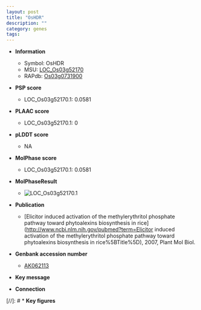 ```yaml
---
layout: post
title: "OsHDR"
description: ""
category: genes
tags: 
---
```


* **Information**  
    + Symbol: OsHDR  
    + MSU: [LOC_Os03g52170](http://rice.plantbiology.msu.edu/cgi-bin/ORF_infopage.cgi?orf=LOC_Os03g52170)  
    + RAPdb: [Os03g0731900](http://rapdb.dna.affrc.go.jp/viewer/gbrowse_details/irgsp1?name=Os03g0731900)  

* **PSP score**  
    + LOC_Os03g52170.1: 0.0581 

* **PLAAC score**  
    + LOC_Os03g52170.1: 0 

* **pLDDT score**
    + NA


* **MolPhase score**
    + LOC_Os03g52170.1: 0.0581

* **MolPhaseResult**
    + ![LOC_Os03g52170.1](https://ricepsp.github.io/pictures/LOC_Os03g/LOC_Os03g52170.1.png)

* **Publication**  
    + [Elicitor induced activation of the methylerythritol phosphate pathway toward phytoalexins biosynthesis in rice](http://www.ncbi.nlm.nih.gov/pubmed?term=Elicitor induced activation of the methylerythritol phosphate pathway toward phytoalexins biosynthesis in rice%5BTitle%5D), 2007, Plant Mol Biol.

* **Genbank accession number**  
    + [AK062113](http://www.ncbi.nlm.nih.gov/nuccore/AK062113)

* **Key message**  

* **Connection**  

[//]: # * **Key figures**  


